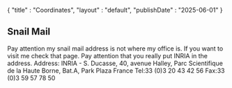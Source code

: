 {
"title" : "Coordinates",
"layout" : "default",
"publishDate" : "2025-06-01"
}

## Snail Mail

Pay attention my snail mail address is not where my office is. If you want to visit me check that page. Pay attention that you really put INRIA in the address.
Address:
INRIA - S. Ducasse, 40, avenue Halley,
Parc Scientifique de la Haute Borne,
Bat.A, Park Plaza
France
Tel:33 (0)3 20 43 42 56
Fax:33 (0)3 59 57 78 50